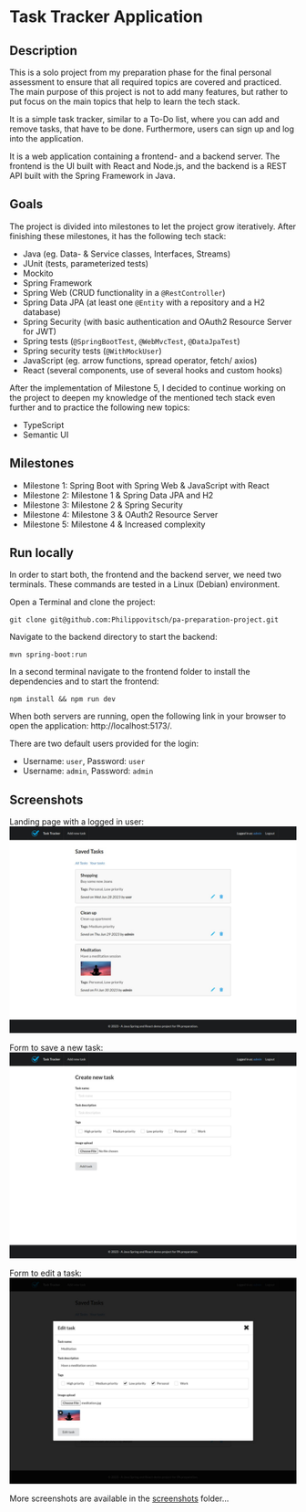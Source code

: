 # Task Tracker Application

## Description

This is a solo project from my preparation phase for the final personal assessment to ensure that all required topics are covered and practiced. The main purpose of this project is not to add many features, but rather to put focus on the main topics that help to learn the tech stack.

It is a simple task tracker, similar to a To-Do list, where you can add and remove tasks, that have to be done. Furthermore, users can sign up and log into the application.

It is a web application containing a frontend- and a backend server. The frontend is the UI built with React and Node.js, and the backend is a REST API built with the Spring Framework in Java.

## Goals

The project is divided into milestones to let the project grow iteratively. After finishing these milestones, it has the following tech stack:

- Java (eg. Data- & Service classes, Interfaces, Streams)
- JUnit (tests, parameterized tests)
- Mockito
- Spring Framework
- Spring Web (CRUD functionality in a `@RestController`)
- Spring Data JPA (at least one `@Entity` with a repository and a H2 database)
- Spring Security (with basic authentication and OAuth2 Resource Server for JWT)
- Spring tests (`@SpringBootTest`, `@WebMvcTest`, `@DataJpaTest`)
- Spring security tests (`@WithMockUser`)
- JavaScript (eg. arrow functions, spread operator, fetch/ axios)
- React (several components, use of several hooks and custom hooks)

After the implementation of Milestone 5, I decided to continue working on the project to deepen my knowledge of the mentioned tech stack even further and to practice the following new topics:

- TypeScript
- Semantic UI

## Milestones

- Milestone 1: Spring Boot with Spring Web & JavaScript with React
- Milestone 2: Milestone 1 & Spring Data JPA and H2
- Milestone 3: Milestone 2 & Spring Security
- Milestone 4: Milestone 3 & OAuth2 Resource Server
- Milestone 5: Milestone 4 & Increased complexity

## Run locally

In order to start both, the frontend and the backend server, we need two terminals. These commands are tested in a Linux (Debian) environment.

Open a Terminal and clone the project:
```ssh
git clone git@github.com:Philippovitsch/pa-preparation-project.git
```

Navigate to the backend directory to start the backend:
```ssh
mvn spring-boot:run
```

In a second terminal navigate to the frontend folder to install the dependencies and to start the frontend:
```ssh
npm install && npm run dev
```

When both servers are running, open the following link in your browser to open the application: http://localhost:5173/.

There are two default users provided for the login:
- Username: `user`, Password: `user`
- Username: `admin`, Password: `admin`

## Screenshots

Landing page with a logged in user:
![image](https://raw.githubusercontent.com/Philippovitsch/pa-preparation-project/main/screenshots/landing_2.jpg)

Form to save a new task:
![image](https://raw.githubusercontent.com/Philippovitsch/pa-preparation-project/main/screenshots/new-task.jpg)

Form to edit a task:
![image](https://raw.githubusercontent.com/Philippovitsch/pa-preparation-project/main/screenshots/edit-task.jpg)

More screenshots are available in the [screenshots](https://github.com/Philippovitsch/pa-preparation-project/tree/main/screenshots) folder...
